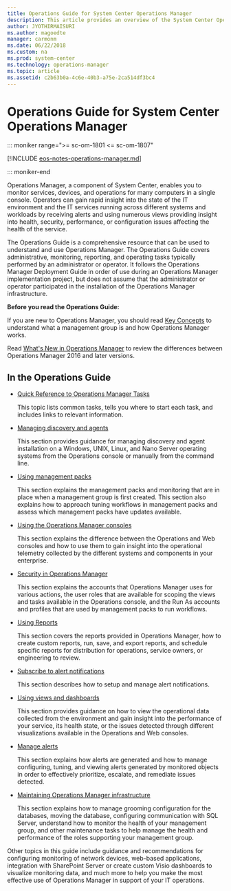 ```yaml
---
title: Operations Guide for System Center Operations Manager
description: This article provides an overview of the System Center Operations Manager Operations Guide.
author: JYOTHIRMAISURI
ms.author: magoedte
manager: carmonm
ms.date: 06/22/2018
ms.custom: na
ms.prod: system-center
ms.technology: operations-manager
ms.topic: article
ms.assetid: c2b63b0a-4c6e-40b3-a75e-2ca514df3bc4
---
```


# Operations Guide for System Center Operations Manager

::: moniker range=">= sc-om-1801 <= sc-om-1807"

[!INCLUDE [eos-notes-operations-manager.md](../includes/eos-notes-operations-manager.md)]

::: moniker-end

Operations Manager, a component of System Center, enables you to monitor services, devices, and operations for many computers in a single console. Operators can gain rapid insight into the state of the IT environment and the IT services running across different systems and workloads by receiving alerts and using numerous views providing insight into health, security, performance, or configuration issues affecting the health of the service.  

The Operations Guide is a comprehensive resource that can be used to understand and use Operations Manager. The Operations Guide covers administrative, monitoring, reporting, and operating tasks typically performed by an administrator or operator. It follows the Operations Manager Deployment Guide in order of use during an Operations Manager implementation project, but does not assume that the administrator or operator participated in the installation of the Operations Manager infrastructure.  

**Before you read the Operations Guide:**  

If you are new to Operations Manager, you should read [Key Concepts](key-concepts.md) to understand what a management group is and how Operations Manager works.  

Read [What's New in Operations Manager](what-is-new.md) to review the differences between Operations Manager 2016 and later versions.

## In the Operations Guide  

-   [Quick Reference to Operations Manager Tasks](manage-quick-reference.md)  

    This topic lists common tasks, tells you where to start each task, and includes links to relevant information.  

-   [Managing discovery and agents](manage-deploy-windows-agent-console.md)

    This section provides guidance for managing discovery and agent installation on a Windows, UNIX, Linux, and Nano Server operating systems from the Operations console or manually from the command line.  

-   [Using management packs](manage-overview-management-pack.md)

    This section explains the management packs and monitoring that are in place when a management group is first created.  This section also explains how to approach tuning workflows in management packs and assess which management packs have updates available.  

-   [Using the Operations Manager consoles](manage-consoles-comparison.md)

    This section explains the difference between the Operations and Web consoles and how to use them to gain insight into the operational telemetry collected by the different systems and components in your enterprise.

-   [Security in Operations Manager](manage-config-authentication-reporting-server.md)  

    This section explains the accounts that Operations Manager uses for various actions, the user roles that are available for scoping the views and tasks available in the Operations console, and the Run As accounts and profiles that are used by management packs to run workflows.  

-   [Using Reports](manage-reports-installed-during-setup.md)

    This section covers the reports provided in Operations Manager, how to create custom reports, run, save, and export reports, and schedule specific reports for distribution for operations, service owners, or engineering to review.       

-   [Subscribe to alert notifications](manage-notifications-alert-notifications.md)

    This section describes how to setup and manage alert notifications.  

-   [Using views and dashboards](manage-console-view-types.md)

    This section provides guidance on how to view the operational data collected from the environment and gain insight into the performance of your service, its health state, or the issues detected through different visualizations available in the Operations and Web consoles.  

-   [Manage alerts](manage-alert-generation-overview.md)

    This section explains how alerts are generated and how to manage configuring, tuning, and viewing alerts generated by monitored objects in order to effectively prioritize, escalate, and remediate issues detected.  

-   [Maintaining Operations Manager infrastructure](manage-monitor-health-mg.md)

    This section explains how to manage grooming configuration for the databases, moving the database, configuring communication with SQL Server, understand how to monitor the health of your management group, and other maintenance tasks to help manage the health and performance of the roles supporting your management group.   

Other topics in this guide include guidance and recommendations for configuring monitoring of network devices, web-based applications, integration with SharePoint Server or create custom Visio dashboards to visualize monitoring data, and much more to help you make the most effective use of Operations Manager in support of your IT operations.  

